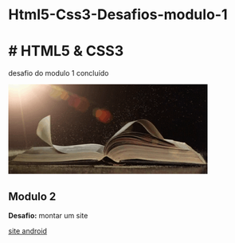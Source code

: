 # Html5-Css3-Desafios-modulo-1
  #    # HTML5  & CSS3
desafio do modulo 1 concluído


![livro_gif](https://github.com/leandroluizpereira/Html5-Css3-Desafios-modulo-1/blob/main/livro_gif.gif)          

## Modulo 2 

<strong>Desafio:</strong> montar um site 

[site android](https://github.com/leandroluizpereira/site-android)
